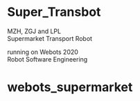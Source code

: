 # Super_Transbot
MZH, ZGJ and LPL  
Supermarket Transport Robot  


running on Webots 2020  
Robot Software Engineering
# webots_supermarket

